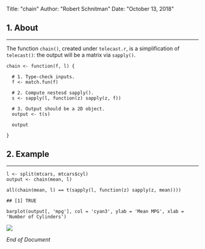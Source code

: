Title: "chain"
Author: "Robert Schnitman"
Date: "October 13, 2018"

## 1. About
--------

The function `chain()`, created under `telecast.r`, is a simplification
of `telecast()`: the output will be a matrix via `sapply()`.

    chain <- function(f, l) {
      
      # 1. Type-check inputs.
      f <- match.fun(f)
      
      # 2. Compute nestesd sapply().
      s <- sapply(l, function(z) sapply(z, f))
      
      # 3. Output should be a 2D object.
      output <- t(s)
      
      output
      
    }

## 2. Example
----------

    l <- split(mtcars, mtcars$cyl) 
    output <- chain(mean, l)

    all(chain(mean, l) == t(sapply(l, function(z) sapply(z, mean))))

    ## [1] TRUE

    barplot(output[, 'mpg'], col = 'cyan3', ylab = 'Mean MPG', xlab = 'Number of Cylinders')

![](chain_files/figure-markdown_strict/example-1.png)

*End of Document*
